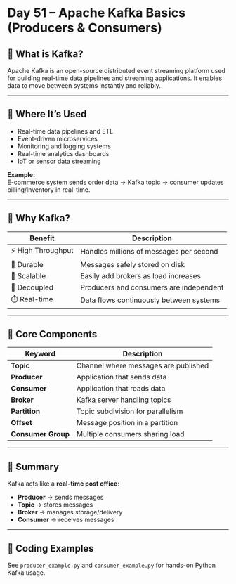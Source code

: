 # Day 51 – Apache Kafka Basics (Producers & Consumers)

## 🔹 What is Kafka?
Apache Kafka is an open-source distributed event streaming platform used for building real-time data pipelines and streaming applications. It enables data to move between systems instantly and reliably.

---

## 🔹 Where It’s Used
- Real-time data pipelines and ETL
- Event-driven microservices
- Monitoring and logging systems
- Real-time analytics dashboards
- IoT or sensor data streaming

**Example:**  
E-commerce system sends order data → Kafka topic → consumer updates billing/inventory in real-time.

---

## 🔹 Why Kafka?
| Benefit | Description |
|----------|--------------|
| ⚡ High Throughput | Handles millions of messages per second |
| 💾 Durable | Messages safely stored on disk |
| 🔁 Scalable | Easily add brokers as load increases |
| 🧱 Decoupled | Producers and consumers are independent |
| ⏱️ Real-time | Data flows continuously between systems |

---

## 🔹 Core Components
| Keyword | Description |
|----------|--------------|
| **Topic** | Channel where messages are published |
| **Producer** | Application that sends data |
| **Consumer** | Application that reads data |
| **Broker** | Kafka server handling topics |
| **Partition** | Topic subdivision for parallelism |
| **Offset** | Message position in a partition |
| **Consumer Group** | Multiple consumers sharing load |

---

## 🧠 Summary
Kafka acts like a **real-time post office**:
- **Producer** → sends messages  
- **Topic** → stores messages  
- **Broker** → manages storage/delivery  
- **Consumer** → receives messages  

---

## 🧰 Coding Examples
See `producer_example.py` and `consumer_example.py` for hands-on Python Kafka usage.
